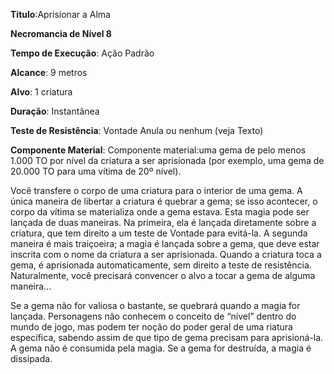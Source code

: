 **Titulo**:Aprisionar a Alma

**Necromancia de Nível 8**

**Tempo de Execução**: Ação Padrão

**Alcance**: 9 metros

**Alvo**: 1 criatura

**Duração**: Instantânea

**Teste de Resistência**: Vontade Anula ou nenhum (veja Texto)

**Componente Material**: Componente material:uma gema de pelo menos 1.000 TO por nível da criatura a ser aprisionada (por exemplo, uma gema de 20.000 TO para uma vítima de 20º nível).


Você transfere o corpo de uma criatura para o interior de uma gema. A única maneira de libertar a criatura é quebrar a gema; se isso acontecer, o corpo da vítima se materializa onde a gema estava.
Esta magia pode ser lançada de duas maneiras. Na primeira, ela é lançada diretamente sobre a criatura, que tem direito a um teste de Vontade para evitá-la. A segunda maneira é mais traiçoeira; a magia é lançada sobre a gema, que deve estar inscrita com o 
nome da criatura a ser aprisionada. Quando a criatura toca a gema, é aprisionada automaticamente, sem direito a teste de resistência. Naturalmente, você precisará convencer o alvo a tocar a gema de alguma maneira...

 Se a gema não for valiosa o bastante, se quebrará quando a magia for lançada. 
Personagens não conhecem o conceito de “nível” dentro do mundo de jogo, mas podem ter noção do poder geral de uma riatura específica, sabendo assim de que tipo de gema precisam para aprisioná-la. 
A gema não é consumida pela magia. Se a gema for destruída, a magia é dissipada.
